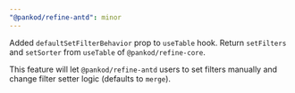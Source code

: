 ```yaml
---
"@pankod/refine-antd": minor
---
```


Added `defaultSetFilterBehavior` prop to `useTable` hook. Return `setFilters` and `setSorter` from `useTable` of `@pankod/refine-core`.

This feature will let `@pankod/refine-antd` users to set filters manually and change filter setter logic (defaults to `merge`).
